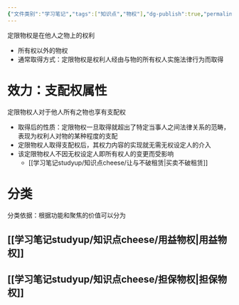 ```yaml
---
{"文件类别":"学习笔记","tags":["知识点","物权"],"dg-publish":true,"permalink":"/学习笔记studyup/知识点cheese/定限物权/","dgPassFrontmatter":true,"created":"2024-10-23T16:27:57.381+08:00","updated":"2024-10-23T21:35:56.161+08:00"}
---
```


定限物权是在他人之物上的权利
- 所有权以外的物权
- 通常取得方式：定限物权是权利人经由与物的所有权人实施法律行为而取得
# 效力：支配权属性
定限物权人对于他人所有之物也享有支配权
- 取得后的性质：定限物权一旦取得就超出了特定当事人之间法律关系的范畴，表现为权利人对物的某种程度的支配
- 定限物权人取得支配权后，其权力内容的实现就无需无权设定人的介入
- 该定限物权人不因无权设定人即所有权人的变更而受影响
	- [[学习笔记studyup/知识点cheese/让与不破租赁\|买卖不破租赁]]
# 分类
分类依据：根据功能和聚焦的价值可以分为
## [[学习笔记studyup/知识点cheese/用益物权\|用益物权]]
## [[学习笔记studyup/知识点cheese/担保物权\|担保物权]]
